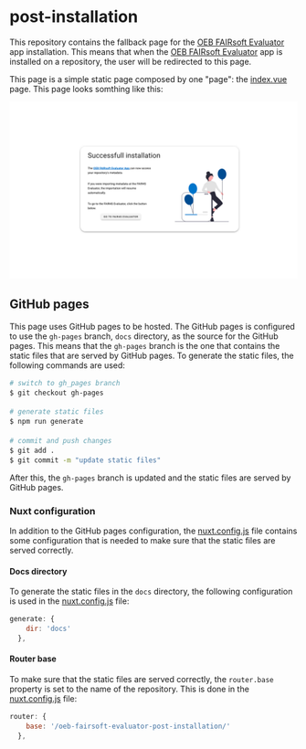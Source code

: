 # post-installation

This repository contains the fallback page for the [OEB FAIRsoft Evaluator](https://github.com/apps/oeb-fairsoft-evaluator) app installation. This means that when the [OEB FAIRsoft Evaluator](https://github.com/apps/oeb-fairsoft-evaluator) app  is installed on a repository, the user will be redirected to this page. 

This page is a simple static page composed by one "page": the [index.vue](./pages/index.vue) page. This page looks somthing like this:

![screenshot](./static/figure_one.png)

## GitHub pages
This page uses GitHub pages to be hosted. The GitHub pages is configured to use the `gh-pages` branch, `docs` directory, as the source for the GitHub pages. This means that the `gh-pages` branch is the one that contains the static files that are served by GitHub pages. To generate the static files, the following commands are used:

```bash
# switch to gh_pages branch
$ git checkout gh-pages

# generate static files
$ npm run generate

# commit and push changes
$ git add .
$ git commit -m "update static files"
```

After this, the `gh-pages` branch is updated and the static files are served by GitHub pages. 

### Nuxt configuration 
In addition to the GitHub pages configuration, the [nuxt.config.js](./nuxt.config.js) file contains some configuration that is needed to make sure that the static files are served correctly.

#### Docs directory
To generate the static files in the `docs` directory, the following configuration is used in the [nuxt.config.js](./nuxt.config.js) file:

```js
generate: {
    dir: 'docs'
  },
```

#### Router base
To make sure that the static files are served correctly, the `router.base` property is set to the name of the repository. This is done in the [nuxt.config.js](./nuxt.config.js) file:

```js
router: {     
    base: '/oeb-fairsoft-evaluator-post-installation/'   
  },
```



